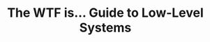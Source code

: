 ---
title: "The WTF is... Guide to Low-Level Systems"
description: "A no-BS, practical guide that cuts through the jargon of systems programming."
layout: "list" 
---